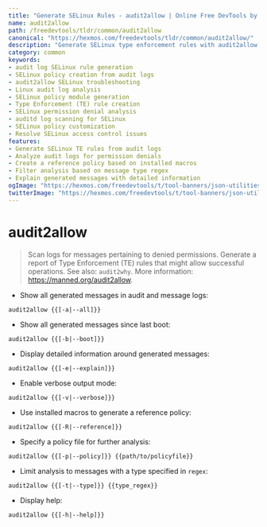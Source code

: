 ```yaml
---
title: "Generate SELinux Rules - audit2allow | Online Free DevTools by Hexmos"
name: audit2allow
path: /freedevtools/tldr/common/audit2allow
canonical: "https://hexmos.com/freedevtools/tldr/common/audit2allow/"
description: "Generate SELinux type enforcement rules with audit2allow from audit logs. Identify and resolve permission issues. Free online tool, no registration required."
category: common
keywords:
- audit log SELinux rule generation
- SELinux policy creation from audit logs
- audit2allow SELinux troubleshooting
- Linux audit log analysis
- SELinux policy module generation
- Type Enforcement (TE) rule creation
- SELinux permission denial analysis
- auditd log scanning for SELinux
- SELinux policy customization
- Resolve SELinux access control issues
features:
- Generate SELinux TE rules from audit logs
- Analyze audit logs for permission denials
- Create a reference policy based on installed macros
- Filter analysis based on message type regex
- Explain generated messages with detailed information
ogImage: "https://hexmos.com/freedevtools/t/tool-banners/json-utilities-banner.png"
twitterImage: "https://hexmos.com/freedevtools/t/tool-banners/json-utilities-banner.png"
---
```


# audit2allow

> Scan logs for messages pertaining to denied permissions.
> Generate a report of Type Enforcement (TE) rules that might allow successful operations.
> See also: `audit2why`.
> More information: <https://manned.org/audit2allow>.

- Show all generated messages in audit and message logs:

`audit2allow {{[-a|--all]}}`

- Show all generated messages since last boot:

`audit2allow {{[-b|--boot]}}`

- Display detailed information around generated messages:

`audit2allow {{[-e|--explain]}}`

- Enable verbose output mode:

`audit2allow {{[-v|--verbose]}}`

- Use installed macros to generate a reference policy:

`audit2allow {{[-R|--reference]}}`

- Specify a policy file for further analysis:

`audit2allow {{[-p|--policy]}} {{path/to/policyfile}}`

- Limit analysis to messages with a type specified in `regex`:

`audit2allow {{[-t|--type]}} {{type_regex}}`

- Display help:

`audit2allow {{[-h|--help]}}`
